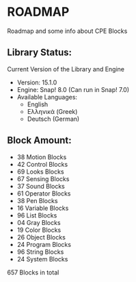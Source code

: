 # ROADMAP

Roadmap and some info about CPE Blocks

## Library Status:
Current Version of the Library and Engine
- Version: 15.1.0
- Engine: Snap! 8.0 (Can run in Snap! 7.0)
- Available Languages:
  - English
  - Ελληνικά (Greek)
  - Deutsch (German)

## Block Amount:
- 38 Motion Blocks
- 42 Control Blocks 
- 69 Looks Blocks
- 67 Sensing Blocks
- 37 Sound Blocks
- 61 Operator Blocks
- 38 Pen Blocks
- 16 Variable Blocks
- 96 List Blocks
- 04 Gray Blocks
- 19 Color Blocks
- 26 Object Blocks
- 24 Program Blocks
- 96 String Blocks
- 24 System Blocks

657 Blocks in total
